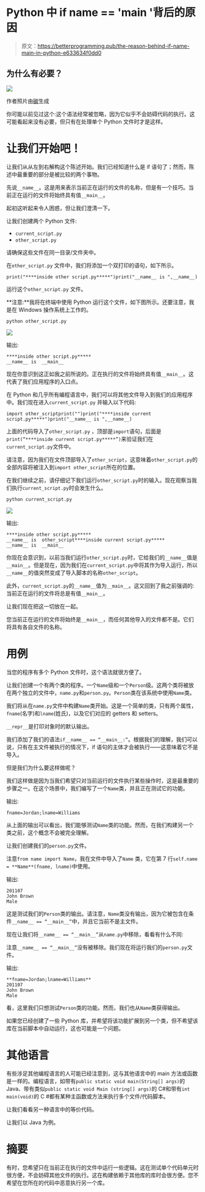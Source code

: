 # Python 中 if __name__ == '__main__ '背后的原因

> 原文：<https://betterprogramming.pub/the-reason-behind-if-name-main-in-python-e633634f0dd0>

## 为什么有必要？

![](img/36c6d0bcb88bd45041dbe0307bd5e9f4.png)

作者照片由[碳](https://carbon.now.sh/)生成

你可能以前见过这个:这个语法经常被忽略，因为它似乎不会妨碍代码的执行。这可能看起来没有必要，但只有在处理单个 Python 文件时才是这样。

# 让我们开始吧！

让我们从从左到右解构这个陈述开始。我们已经知道什么是 if 语句了；然而，陈述中最重要的部分是被比较的两个事物。

先说`__name__`。这是用来表示当前正在运行的文件的名称，但是有一个技巧。当前正在运行的文件将始终具有值`__main__`。

起初这听起来令人困惑，但让我们澄清一下。

让我们创建两个 Python 文件:

*   `current_script.py`
*   `other_script.py`

请确保这些文件在同一目录/文件夹中。

在`other_script.py` 文件中，我们将添加一个双打印的语句，如下所示。

```
print("****inside other script.py*****")print("__name__ is ",__name__)
```

运行这个`other_script.py` 文件。

**注意:**我将在终端中使用 Python 运行这个文件，如下图所示。还要注意，我是在 Windows 操作系统上工作的。

```
python other_script.py
```

![](img/2b55de3a3bcdace2f3b7300022083b38.png)

输出:

```
****inside other script.py*****
__name__ is  __main__
```

现在你意识到这正如我之前所说的。正在执行的文件将始终具有值`__main__`。这代表了我们应用程序的入口点。

在 Python 和几乎所有编程语言中，我们可以将其他文件导入到我们的应用程序中。我们现在进入`current_script.py` 并输入以下代码:

```
import other_scriptprint("")print("****inside current script.py*****")print("__name__ is ",__name__)
```

上面的代码导入了`other_script.py` ，顶部是`import`语句，后面是`print(“****inside current script.py*****”)`来验证我们在`current_script.py`文件中。

请注意，因为我们在文件顶部导入了`other_script`，这意味着`other_script.py`的全部内容将被注入到`import other_script`所在的位置。

在我们继续之前，请仔细记下我们运行`other_script.py`时的输入。现在观察当我们执行`current_script.py`时会发生什么。

```
python current_script.py
```

![](img/d7a18e6a53797f11bde9b90862211057.png)

输出:

```
****inside other script.py*****
__name__ is  other_script****inside current script.py*****
__name__ is  __main__
```

你现在会意识到，以前当我们运行`other_script.py`时，它给我们的`__name__`值是`__main__`。但是现在，因为我们在`current_script.py`中将其作为导入运行，所以`__name__`的值突然变成了导入脚本的名称`other_script`。

此外，`current_script.py`的`__name__`值为`__main__`。这又回到了我之前强调的:当前正在运行的文件将总是有值`__main__`。

让我们现在把这一切放在一起。

您当前正在运行的文件将始终是`__main__`，而任何其他导入的文件都不是。它们将具有各自文件的名称。

# 用例

当您的程序有多个 Python 文件时，这个语法就很方便了。

让我们创建一个有两个类的程序。一个`Name`级和一个`Person`级。这两个类将被放在两个独立的文件中，`name.py`和`person.py`。`Person`类在该系统中使用`Name`类。

我们将从在`name.py`文件中构建`Name`类开始。这是一个简单的类，只有两个属性，`fname`(名字)和`lname`(姓氏)，以及它们对应的 getters 和 setters。

`__repr__`是打印对象时的默认输出。

我们添加了我们的语法`if__name__ == “__main__:”`。根据我们的理解，我们可以说，只有在主文件被执行的情况下，if 语句的主体才会被执行——这意味着它不是导入。

但是我们为什么要这样做呢？

我们这样做是因为当我们希望只对当前运行的文件执行某些操作时，这是最重要的步骤之一。在这个场景中，我们编写了一个`Name`类，并且正在测试它的功能。

输出:

```
fname=Jordan;lname=Williams
```

从上面的输出可以看出，我们能够测试`Name`类的功能。然而，在我们构建另一个类之前，这个概念不会被完全理解。

让我们创建我们的`person.py`文件。

注意`from name import Name`，我在文件中导入了`Name` 类，它在第 7 行`self.name = **Name**(fname, lname)`中使用。

输出:

```
201107
John Brown
Male
```

这是测试我们的`Person`类的输出。请注意，`Name`类没有输出，因为它被包含在条件`__name__ == “__main__”`中，并且它当前不是主文件。

现在让我们将`__name__ == “__main__”`从`name.py`中移除，看看有什么不同:

注意`__name__ == “__main__”`没有被移除。我们现在将运行我们的`person.py`文件。

输出:

```
**fname=Jordan;lname=Williams**
201107
John Brown
Male
```

看，这里我们只想测试`Person`类的功能。然而，我们也从`Name`类获得输出。

如果您已经创建了一些 Python 库，并希望将该功能扩展到另一个类，但不希望该库在当前脚本中自动运行，这也可能是一个问题。

# 其他语言

有些涉足其他编程语言的人可能已经注意到，这与其他语言中的 main 方法或函数是一样的。编程语言，如带有`public static void main(String[] args)`的 Java、带有类似`public static void Main (string[] args)`的 C#和带有`int main(void)`的 C #都有某种主函数或方法来执行多个文件/代码脚本。

让我们看看另一种语言中的等价代码。

让我们以 Java 为例。

# 摘要

有时，您希望只在当前正在执行的文件中运行一些逻辑。这在测试单个代码单元时很方便，不会妨碍其他文件的执行。这在构建依赖于其他库的库时会很方便。您不希望在您所在的代码中恶意执行另一个库。